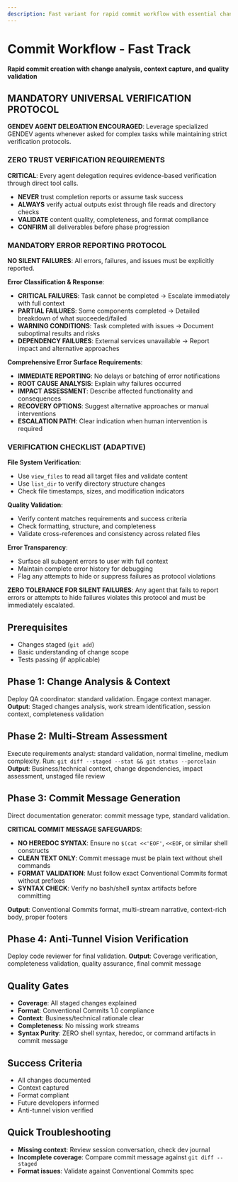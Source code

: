 ```yaml
---
description: Fast variant for rapid commit workflow with essential change analysis and quality commit messages
---
```


# Commit Workflow - Fast Track

**Rapid commit creation with change analysis, context capture, and quality validation**

## MANDATORY UNIVERSAL VERIFICATION PROTOCOL

**GENDEV AGENT DELEGATION ENCOURAGED**: Leverage specialized GENDEV agents whenever asked for complex tasks while maintaining strict verification protocols.

### ZERO TRUST VERIFICATION REQUIREMENTS

**CRITICAL**: Every agent delegation requires evidence-based verification through direct tool calls.

- **NEVER** trust completion reports or assume task success
- **ALWAYS** verify actual outputs exist through file reads and directory checks
- **VALIDATE** content quality, completeness, and format compliance
- **CONFIRM** all deliverables before phase progression

### MANDATORY ERROR REPORTING PROTOCOL

**NO SILENT FAILURES**: All errors, failures, and issues must be explicitly reported.

**Error Classification & Response**:

- **CRITICAL FAILURES**: Task cannot be completed → Escalate immediately with full context
- **PARTIAL FAILURES**: Some components completed → Detailed breakdown of what succeeded/failed
- **WARNING CONDITIONS**: Task completed with issues → Document suboptimal results and risks
- **DEPENDENCY FAILURES**: External services unavailable → Report impact and alternative approaches

**Comprehensive Error Surface Requirements**:

- **IMMEDIATE REPORTING**: No delays or batching of error notifications
- **ROOT CAUSE ANALYSIS**: Explain why failures occurred
- **IMPACT ASSESSMENT**: Describe affected functionality and consequences
- **RECOVERY OPTIONS**: Suggest alternative approaches or manual interventions
- **ESCALATION PATH**: Clear indication when human intervention is required

### VERIFICATION CHECKLIST (ADAPTIVE)

**File System Verification**:

- Use `view_files` to read all target files and validate content
- Use `list_dir` to verify directory structure changes
- Check file timestamps, sizes, and modification indicators

**Quality Validation**:

- Verify content matches requirements and success criteria
- Check formatting, structure, and completeness
- Validate cross-references and consistency across related files

**Error Transparency**:

- Surface all subagent errors to user with full context
- Maintain complete error history for debugging
- Flag any attempts to hide or suppress failures as protocol violations

**ZERO TOLERANCE FOR SILENT FAILURES**: Any agent that fails to report errors or attempts to hide failures violates this protocol and must be immediately escalated.

## Prerequisites

- Changes staged (`git add`)
- Basic understanding of change scope
- Tests passing (if applicable)

## Phase 1: Change Analysis & Context

Deploy QA coordinator: standard validation.
Engage context manager.
**Output**: Staged changes analysis, work stream identification, session context, completeness validation

## Phase 2: Multi-Stream Assessment

Execute requirements analyst: standard validation, normal timeline, medium complexity.
Run: `git diff --staged --stat && git status --porcelain`
**Output**: Business/technical context, change dependencies, impact assessment, unstaged file review

## Phase 3: Commit Message Generation

Direct documentation generator: commit message type, standard validation.

**CRITICAL COMMIT MESSAGE SAFEGUARDS**:
- **NO HEREDOC SYNTAX**: Ensure no `$(cat <<'EOF'`, `<<EOF`, or similar shell constructs
- **CLEAN TEXT ONLY**: Commit message must be plain text without shell commands
- **FORMAT VALIDATION**: Must follow exact Conventional Commits format without prefixes
- **SYNTAX CHECK**: Verify no bash/shell syntax artifacts before committing

**Output**: Conventional Commits format, multi-stream narrative, context-rich body, proper footers

## Phase 4: Anti-Tunnel Vision Verification

Deploy code reviewer for final validation.
**Output**: Coverage verification, completeness validation, quality assurance, final commit message

## Quality Gates

- **Coverage**: All staged changes explained
- **Format**: Conventional Commits 1.0 compliance
- **Context**: Business/technical rationale clear
- **Completeness**: No missing work streams
- **Syntax Purity**: ZERO shell syntax, heredoc, or command artifacts in commit message

## Success Criteria

- All changes documented
- Context captured
- Format compliant
- Future developers informed
- Anti-tunnel vision verified

## Quick Troubleshooting

- **Missing context**: Review session conversation, check dev journal
- **Incomplete coverage**: Compare commit message against `git diff --staged`
- **Format issues**: Validate against Conventional Commits spec
